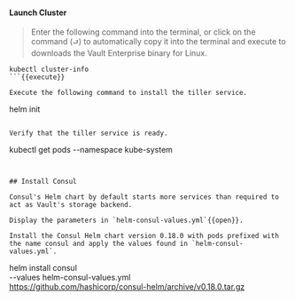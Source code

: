 
#### Launch Cluster

> Enter the following command into the terminal, or click on the command (`⮐`) to automatically copy it into the terminal and execute to downloads the Vault Enterprise binary for Linux.


```
kubectl cluster-info
```{{execute}}

Execute the following command to install the tiller service.

```
helm init
```{{execute}}

Verify that the tiller service is ready.

```
kubectl get pods --namespace kube-system
```{{execute}}


## Install Consul

Consul's Helm chart by default starts more services than required to act as Vault's storage backend.

Display the parameters in `helm-consul-values.yml`{{open}}.

Install the Consul Helm chart version 0.18.0 with pods prefixed with the name consul and apply the values found in `helm-consul-values.yml`.

```
helm install consul \
    --values helm-consul-values.yml \
    https://github.com/hashicorp/consul-helm/archive/v0.18.0.tar.gz
```{{execute}}    
